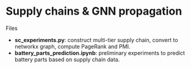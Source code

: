# Supply chains & GNN propagation
Files
- **sc_experiments.py**: construct multi-tier supply chain, convert to networkx graph, compute PageRank and PMI.
- **battery_parts_prediction.ipynb**: preliminary experiments to predict battery parts based on supply chain data.
